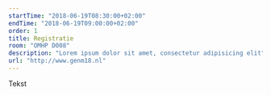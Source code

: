 ```yaml
---
startTime: "2018-06-19T08:30:00+02:00"
endTime: "2018-06-19T09:00:00+02:00"
order: 1
title: Registratie
room: "OMHP D008"
description: "Lorem ipsum dolor sit amet, consectetur adipisicing elit"
url: "http://www.genm18.nl"
---
```

Tekst
